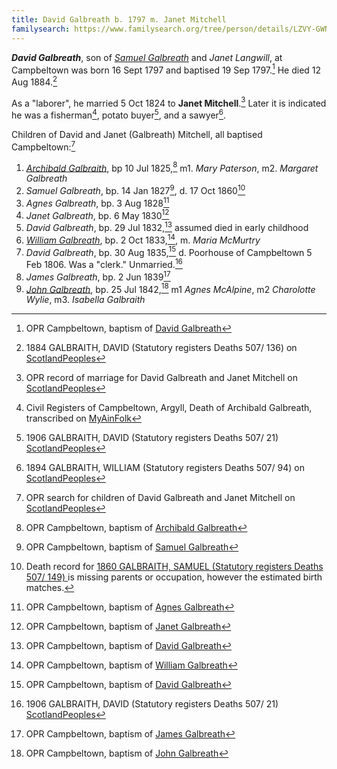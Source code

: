 ```yaml
---
title: David Galbreath b. 1797 m. Janet Mitchell
familysearch: https://www.familysearch.org/tree/person/details/LZVY-GWN
---
```

***David Galbreath***, son of *[Samuel Galbreath](galbreath-samuel-1765.md)* and *Janet Langwill*, at Campbeltown was born 16 Sept 1797 and baptised 19 Sep 1797.[^birth] He died 12 Aug 1884.[^death]

As a "laborer", he married 5 Oct 1824 to **Janet Mitchell**.[^marriage]  Later it is indicated he was a fisherman[^archibald-death], potato buyer[^david2-death], and a sawyer[^william-death].

Children of David and Janet (Galbreath) Mitchell, all baptised Campbeltown:[^children]

1. *[Archibald Galbraith](galbraith-archibald-1825.md)*, bp 10 Jul 1825,[^birth-archibald] m1. *Mary Paterson*, m2. *Margaret Galbreath*
2. *Samuel Galbreath*, bp. 14 Jan 1827[^samuel-birth], d. 17 Oct 1860[^samuel-death]
3. *Agnes Galbreath*, bp. 3 Aug 1828[^agnes-birth]
4. *Janet Galbreath*, bp. 6 May 1830[^janet-birth]
5. *David Galbreath*, bp. 29 Jul 1832,[^david1-birth] assumed died in early childhood
6. *[William Galbreath](galbreath-william-1833.md)*, bp. 2 Oct 1833,[^william-birth], m. *Maria McMurtry*
7. *David Galbreath*, bp. 30 Aug 1835,[^david2-birth] d. Poorhouse of Campbeltown 5 Feb 1806. Was a "clerk." Unmarried.[^david2-death]
8. *James Galbreath*, bp. 2 Jun 1839[^james-birth]
9. *[John Galbreath](galbreath-john-1842.md)*, bp. 25 Jul 1842,[^john-birth] m1 *Agnes McAlpine*, m2 *Charolotte Wylie*, m3. *Isabella Galbraith*

[^birth]: OPR Campbeltown, baptism of [David Galbreath](/sources/opr-campbeltown-births.md#1797-09-09-david-galbreath)

[^death]: 1884 GALBRAITH, DAVID (Statutory registers Deaths 507/ 136) on [ScotlandPeoples](https://www.scotlandspeople.gov.uk/view-image/nrs_stat_deaths/2592175)

[^marriage]: OPR record of marriage for David Galbreath and Janet Mitchell on [ScotlandPeoples](https://www.scotlandspeople.gov.uk/view-image/nrs_opr_records/9530948?image=263)

[^children]: OPR search for children of David Galbreath and Janet Mitchell on [ScotlandPeoples](https://www.scotlandspeople.gov.uk/record-results?search_type=people&event=%28B%20OR%20C%20OR%20S%29&record_type%5B0%5D=opr_births&church_type=Old%20Parish%20Registers&dl_cat=church&dl_rec=church-births-baptisms&surname=Galbreath&surname_so=exact&forename_so=fuzzy&from_year=1825&to_year=1844&parent_names=galbreath&parent_names_so=exact&parent_name_two=mitchell&parent_name_two_so=exact&county=ARGYLL&record=Church%20of%20Scotland%20%28old%20parish%20registers%29%20Roman%20Catholic%20Church%20Other%20churches&rd_real_name%5B0%5D=CAMPBELTOWN%20%28LANDWARD%29%20OR%20CAMPBELTOWN%20%28BURGH%29%20OR%20CAMPBELTOWN&rd_display_name%5B0%5D=CAMPBELTOWN%20%28LANDWARD%29%7CCAMPBELTOWN%20%28BURGH%29%7CCAMPBELTOWN_CAMPBELTOWN&rd_label%5B0%5D=CAMPBELTOWN&rd_name%5B0%5D=CAMPBELTOWN%20%2ALANDWARD%2A%20OR%20CAMPBELTOWN%20%2ABURGH%2A%20OR%20CAMPBELTOWN&sort=asc&order=Date&field=year)

[^census1841]: UK Census of 1841, Household of David Galbreath on [FindMyPast](https://www.findmypast.com/transcript?id=GBC/1841/0016599305&expand=true).  Lists occupation as sawer. His wife Janet is listed along with children Samuel, Agnes, Janet, William, David, James at Balgom Street, Campbeltown, Argyllshire, Scotland.

[^birth-archibald]: OPR Campbeltown, baptism of [Archibald Galbreath](/sources/opr-campbeltown-births.md#1825-07-10-archibald-galbreath)

[^samuel-birth]: OPR Campbeltown, baptism of [Samuel Galbreath](/sources/opr-campbeltown-births.md#1827-01-14-samuel-galbreath)

[^samuel-death]: Death record for [1860 GALBRAITH, SAMUEL (Statutory registers Deaths 507/ 149)
](https://www.scotlandspeople.gov.uk/view-image/nrs_stat_deaths/385069) is missing parents or occupation, however the estimated birth matches.

[^agnes-birth]: OPR Campbeltown, baptism of [Agnes Galbreath](/sources/opr-campbeltown-births.md#1828-08-03-agnes-galbreath)

[^janet-birth]:  OPR Campbeltown, baptism of [Janet Galbreath](/sources/opr-campbeltown-births.md#1830-05-06-janet-galbreath)

[^david1-birth]: OPR Campbeltown, baptism of [David Galbreath](/sources/opr-campbeltown-births.md#1832-07-29-david-galbreath)

[^archibald-death]: Civil Registers of Campbeltown, Argyll, Death of Archibald Galbreath, transcribed on [MyAinFolk](https://www.myainfolk.ca/records/6834)

[^william-birth]: OPR Campbeltown, baptism of [William Galbreath](/sources/opr-campbeltown-births.md#1833-10-02-william-galbreath)

[^william-death]: 1894 GALBRAITH, WILLIAM (Statutory registers Deaths 507/ 94) on [ScotlandPeoples](https://www.scotlandspeople.gov.uk/view-image/nrs_stat_deaths/4599656)

[^david2-birth]: OPR Campbeltown, baptism of [David Galbreath](/sources/opr-campbeltown-births.md#1835-08-30-david-galbreath)

[^david2-death]: 1906 GALBRAITH, DAVID (Statutory registers Deaths 507/ 21) [ScotlandPeoples](https://www.scotlandspeople.gov.uk/view-image/nrs_stat_deaths/5926269)

[^james-birth]: OPR Campbeltown, baptism of [James Galbreath](/sources/opr-campbeltown-births.md#1839-06-02-james-galbreath)

[^john-birth]: OPR Campbeltown, baptism of [John Galbreath](/sources/opr-campbeltown-births.md#1842-07-25-john-galbreath)
